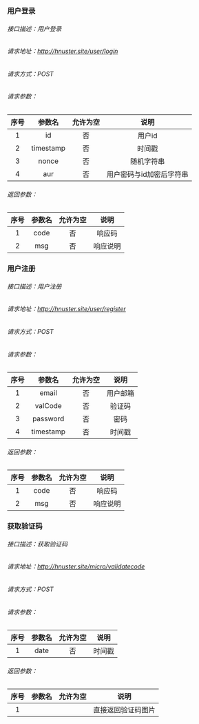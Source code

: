 ### 用户登录

###### 接口描述：用户登录

###### 请求地址：http://hnuster.site/user/login

###### 请求方式：POST

###### 请求参数：

| 序号 |  参数名   | 允许为空 |           说明           |
| :--: | :-------: | :------: | :----------------------: |
|  1   |    id     |    否    |          用户id          |
|  2   | timestamp |    否    |          时间戳          |
|  3   |   nonce   |    否    |        随机字符串        |
|  4   |    aur    |    否    | 用户密码与id加密后字符串 |

###### 返回参数：

| 序号 | 参数名 | 允许为空 |   说明   |
| :--: | :----: | :------: | :------: |
|  1   |  code  |    否    |  响应码  |
|  2   |  msg   |    否    | 响应说明 |

### 用户注册

###### 接口描述：用户注册

###### 请求地址：http://hnuster.site/user/register

###### 请求方式：POST

###### 请求参数：

| 序号 |  参数名   | 允许为空 |   说明   |
| :--: | :-------: | :------: | :------: |
|  1   |   email   |    否    | 用户邮箱 |
|  2   |  valCode  |    否    |  验证码  |
|  3   | password  |    否    |   密码   |
|  4   | timestamp |    否    |  时间戳  |

###### 返回参数：

| 序号 | 参数名 | 允许为空 |   说明   |
| :--: | :----: | :------: | :------: |
|  1   |  code  |    否    |  响应码  |
|  2   |  msg   |    否    | 响应说明 |

### 获取验证码

###### 接口描述：获取验证码

###### 请求地址：http://hnuster.site/micro/validatecode

###### 请求方式：POST

###### 请求参数：

| 序号 | 参数名 | 允许为空 |  说明  |
| :--: | :----: | :------: | :----: |
|  1   |  date  |    否    | 时间戳 |

###### 返回参数：

| 序号 | 参数名 | 允许为空 |        说明        |
| :--: | :----: | :------: | :----------------: |
|  1   |        |          | 直接返回验证码图片 |

